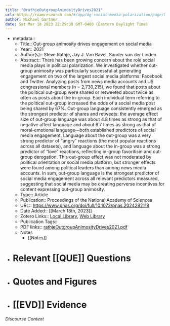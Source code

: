 ```yaml
---
title: "@rathjeOutgroupAnimosityDrives2021"
url: https://roamresearch.com/#/app/dg-social-media-polarization/page/U-S4-Fixn
author: Michael Gartner
date: Sat Mar 18 2023 22:29:38 GMT-0400 (Eastern Daylight Time)
---
```


- metadata::
    - Title:: Out-group animosity drives engagement on social media
    - Year:: 2021
    - Author(s):: Steve Rathje, Jay J. Van Bavel, Sander van der Linden
    - Abstract:: There has been growing concern about the role social media plays in political polarization. We investigated whether out-group animosity was particularly successful at generating engagement on two of the largest social media platforms: Facebook and Twitter. Analyzing posts from news media accounts and US congressional members (n = 2,730,215), we found that posts about the political out-group were shared or retweeted about twice as often as posts about the in-group. Each individual term referring to the political out-group increased the odds of a social media post being shared by 67%. Out-group language consistently emerged as the strongest predictor of shares and retweets: the average effect size of out-group language was about 4.8 times as strong as that of negative affect language and about 6.7 times as strong as that of moral-emotional language—both established predictors of social media engagement. Language about the out-group was a very strong predictor of “angry” reactions (the most popular reactions across all datasets), and language about the in-group was a strong predictor of “love” reactions, reflecting in-group favoritism and out-group derogation. This out-group effect was not moderated by political orientation or social media platform, but stronger effects were found among political leaders than among news media accounts. In sum, out-group language is the strongest predictor of social media engagement across all relevant predictors measured, suggesting that social media may be creating perverse incentives for content expressing out-group animosity.
    - Type:: Article
    - Publication:: Proceedings of the National Academy of Sciences
    - URL:: https://www.pnas.org/doi/full/10.1073/pnas.2024292118
    - Date Added:: [[March 18th, 2023]]
    - Zotero Links:: [Local Library](zotero://select/groups/4993221/items/GEBT7CRZ), [Web Library](https://www.zotero.org/groups/4993221/items/GEBT7CRZ)
    - Publication Tags::
    - PDF links:: [rathjeOutgroupAnimosityDrives2021.pdf](zotero://open-pdf/groups/4993221/items/KMZBSMKV)
    - Notes
        - [[Notes]]
- # Relevant [[QUE]] Questions
- # Quotes and Figures
- # [[EVD]] Evidence

###### Discourse Context


